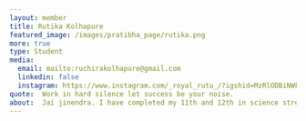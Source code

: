 ```yaml
---
layout: member
title: Rutika Kolhapure 
featured_image: /images/pratibha_page/rutika.png
more: true 
type: Student
media:  
  email: mailto:ruchirakolhapure@gmail.com
  linkedin: false 
  instagram: https://www.instagram.com/_royal_rutu_/?igshid=MzRlODBiNWFlZA%3D%3D    
quote:  Work in hard silence let success be your noise.
about:  Jai jinendra. I have completed my 11th and 12th in science stream in GSS college Karnataka and I am an engineering aspirant. Till here my journey was not so easy, there are so many stones and struggles from which I have gone through. There are some situations where I had lost my all hope from life. Then I joined Kiran foundation which was a new part of my life. Where i met so many people who helps us like a teacher, supporter more than that they are so friendly with us.Kiran foundation not only helps us financially but also gives emotional strength to stand up again and again until we will achieve success. Foundation is the place which always tells me that "i deserves best in this life". I always enjoy being a family member of Kiran foundation.I wanted to learn more and more things from all the teachers, seniors and friends.
---
```

    